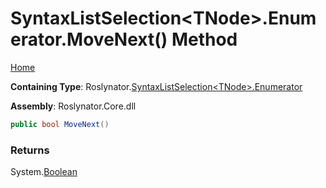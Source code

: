 # SyntaxListSelection\<TNode>\.Enumerator\.MoveNext\(\) Method

[Home](../../../../README.md)

**Containing Type**: Roslynator\.[SyntaxListSelection\<TNode>.Enumerator](../README.md)

**Assembly**: Roslynator\.Core\.dll

```csharp
public bool MoveNext()
```

### Returns

System\.[Boolean](https://docs.microsoft.com/en-us/dotnet/api/system.boolean)

